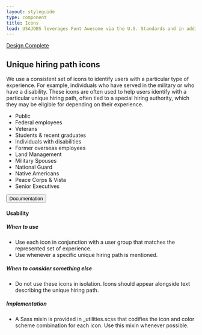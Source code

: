 ```yaml
---
layout: styleguide
type: component
title: Icons
lead: USAJOBS leverages Font Awesome via the U.S. Standards and in addition defines specific icons for consistent use across the site.
---
```


<a href="{{ site.baseurl }}/getting-started/#maturity" class="usa-label maturity design_complete">
  Design Complete
</a>

<h2 class="usa-heading">Unique hiring path icons</h2>
<p>
  We use a consistent set of icons to identify users with a particular type of experience. For example, individuals who have served in the military or who have a disability. These icons are often used to help users identify with a particular unique hiring path, often tied to a special hiring authority, which they may be eligible for depending on their experience.
</p>

<div class="preview">
  <ul class="usajobs-unique-hiring-paths__list">
    <li class="usajobs-unique-hiring-paths__item">
      <div class="usajobs-unique-hiring-paths__icon public">
        <i class="fa fa-users"></i>
      </div>
      Public
    </li>
    <li class="usajobs-unique-hiring-paths__item">
      <div class="usajobs-unique-hiring-paths__icon federal-employees">
        <i class="fa fa-institution"></i>
      </div>
      Federal employees
    </li>
    <li class="usajobs-unique-hiring-paths__item">
      <div class="usajobs-unique-hiring-paths__icon veterans">
        <i class="fa fa-shield"></i>
      </div>
      Veterans
    </li>
    <li class="usajobs-unique-hiring-paths__item">
      <div class="usajobs-unique-hiring-paths__icon students">
        <i class="fa fa-graduation-cap"></i>
      </div>
      Students &amp; recent graduates
    </li>
    <li class="usajobs-unique-hiring-paths__item">
      <div class="usajobs-unique-hiring-paths__icon individuals-with-disabilities">
        <i class="fa fa-wheelchair-alt"></i>
      </div>
      Individuals with disabilities
    </li>
    <li class="usajobs-unique-hiring-paths__item">
      <div class="usajobs-unique-hiring-paths__icon former-overseas-employees">
        <i class="fa fa-plane"></i>
      </div>
      Former overseas employees
    </li>
    <li class="usajobs-unique-hiring-paths__item">
      <div class="usajobs-unique-hiring-paths__icon land-mgmt">
        <i class="fa fa-tree"></i>
      </div>
      Land Management
    </li>
    <li class="usajobs-unique-hiring-paths__item">
      <div class="usajobs-unique-hiring-paths__icon military-spouses fa-stack">
        <i class="fa fa-circle-o fa-stack-1x is-first"></i>
        <i class="fa fa-circle-o fa-stack-1x is-second"></i>
      </div>
      Military Spouses
    </li>
    <li class="usajobs-unique-hiring-paths__item">
      <div class="usajobs-unique-hiring-paths__icon national-guard">
        <i class="fa fa-flag"></i>
      </div>
      National Guard
    </li>
    <li class="usajobs-unique-hiring-paths__item">
      <div class="usajobs-unique-hiring-paths__icon native-americans">
        <i class="fa fa-sun-o"></i>
      </div>
      Native Americans
    </li>
    <li class="usajobs-unique-hiring-paths__item">
      <div class="usajobs-unique-hiring-paths__icon peace-corps">
        <i class="fa fa-globe"></i>
      </div>
      Peace Corps &amp; Vista
    </li>
    <li class="usajobs-unique-hiring-paths__item">
      <div class="usajobs-unique-hiring-paths__icon ses">
        <i class="fa fa-briefcase"></i>
      </div>
      Senior Executives
    </li>
  </ul>
</div>

<div class="usa-accordion-bordered usa-accordion-docs">
  <button class="usa-button-unstyled usa-accordion-button"
      aria-expanded="true" aria-controls="collapsible-0">
    Documentation
  </button>
  <div id="collapsible-0" aria-hidden="false" class="usa-accordion-content">
    <h4 class="usa-heading">Usability</h4>
    <h5>When to use</h5>
    <ul class="usa-content-list">
      <li>Use each icon in conjunction with a user group that matches the represented set of experience.</li>
      <li>Use whenever a specific unique hiring path is mentioned.</li>
    </ul>
    <h5>When to consider something else</h5>
    <ul class="usa-content-list">
      <li>Do not use these icons in isolation. Icons should appear alongside text describing the unique hiring path.</li>
    </ul>
    <h5>Implementation</h5>
    <ul class="usa-content-list">
      <li>A Sass mixin is provided in _utilities.scss that codifies the icon and color scheme combination for each icon. Use this mixin whenever possible.</li>
    </ul>
  </div>
</div>
